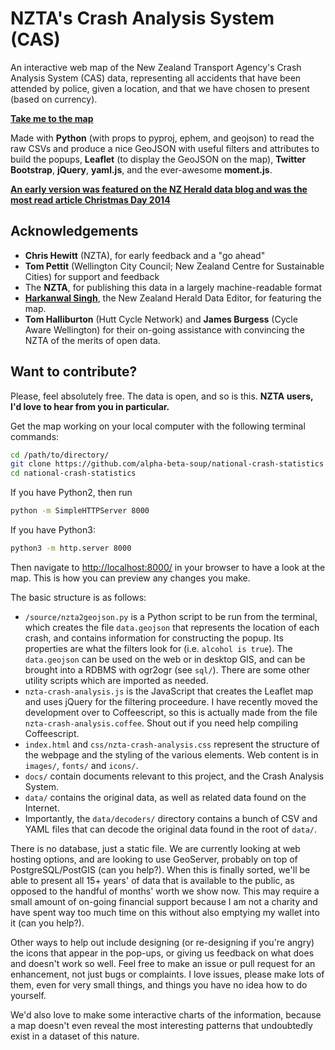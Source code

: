 NZTA's Crash Analysis System (CAS)
==================================

An interactive web map of the New Zealand Transport Agency's Crash Analysis System (CAS) data, representing all accidents that have been attended by police, given a location, and that we have chosen to present (based on currency).

[**Take me to the map**](http://www.nearimprov.com/national-crash-statistics)

Made with **Python** (with props to pyproj, ephem, and geojson) to read the raw CSVs and produce a nice GeoJSON with useful filters and attributes to build the popups, **Leaflet** (to display the GeoJSON on the map), **Twitter Bootstrap**, **jQuery**, **yaml.js**, and the ever-awesome **moment.js**.

[**An early version was featured on the NZ Herald data blog and was the most read article Christmas Day 2014**](http://www.nzherald.co.nz/nz/news/article.cfm?c_id=1&objectid=11378832)

Acknowledgements
----------------
* **Chris Hewitt** (NZTA), for early feedback and a "go ahead"
* **Tom Pettit** (Wellington City Council; New Zealand Centre for Sustainable Cities) for support and feedback
* The **NZTA**, for publishing this data in a largely machine-readable format
* **[Harkanwal Singh](http://www.nzherald.co.nz/Harkanwal-Singh/news/headlines.cfm?a_id=930)**, the New Zealand Herald Data Editor, for featuring the map.
* **Tom Halliburton** (Hutt Cycle Network) and **James Burgess** (Cycle Aware Wellington) for their on-going assistance with convincing the NZTA of the merits of open data.

Want to contribute?
-------------------
Please, feel absolutely free. The data is open, and so is this. **NZTA users, I'd love to hear from you in particular.**

Get the map working on your local computer with the following terminal commands:

```bash
cd /path/to/directory/
git clone https://github.com/alpha-beta-soup/national-crash-statistics
cd national-crash-statistics
```
If you have Python2, then run
```bash
python -m SimpleHTTPServer 8000
```
If you have Python3:
```bash
python3 -m http.server 8000
```

Then navigate to [http://localhost:8000/](http://localhost:8000/) in your browser to have a look at the map. This is how you can preview any changes you make.

The basic structure is as follows:
* `/source/nzta2geojson.py` is a Python script to be run from the terminal, which creates the file `data.geojson` that represents the location of each crash, and contains information for constructing the popup. Its properties are what the filters look for (i.e. `alcohol is true`). The `data.geojson` can be used on the web or  in desktop GIS, and can be brought into a RDBMS with ogr2ogr (see `sql/`). There are some other utility scripts which are imported as needed.
* `nzta-crash-analysis.js` is the JavaScript that creates the Leaflet map and uses jQuery for the filtering proceedure. I have recently moved the development over to Coffeescript, so this is actually made from the file `nzta-crash-analysis.coffee`. Shout out if you need help compiling Coffeescript.
* `index.html` and `css/nzta-crash-analysis.css` represent the structure of the webpage and the styling of the various elements. Web content is in `images/`, `fonts/` and `icons/`.
* `docs/` contain documents relevant to this project, and the Crash Analysis System.
* `data/` contains the original data, as well as related data found on the Internet.
* Importantly, the `data/decoders/` directory contains a bunch of CSV and YAML files that can decode the original data found in the root of `data/`.

There is no database, just a static file. We are currently looking at web hosting options, and are looking to use GeoServer, probably on top of PostgreSQL/PostGIS (can you help?). When this is finally sorted, we'll be able to present all 15+ years' of data that is available to the public, as opposed to the handful of months' worth we show now. This may require a small amount of on-going financial support because I am not a charity and have spent way too much time on this without also emptying my wallet into it (can you help?).

Other ways to help out include designing (or re-designing if you're angry) the icons that appear in the pop-ups, or giving us feedback on what does and doesn't work so well. Feel free to make an issue or pull request for an enhancement, not just bugs or complaints. I love issues, please make lots of them, even for very small things, and things you have no idea how to do yourself.

We'd also love to make some interactive charts of the information, because a map doesn't even reveal the most interesting patterns that undoubtedly exist in a dataset of this nature.
